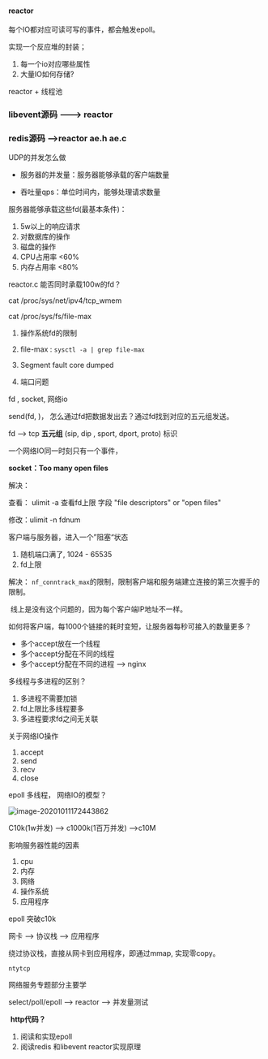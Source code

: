 #### reactor

每个IO都对应可读可写的事件，都会触发epoll。

实现一个反应堆的封装；



1. 每一个io对应哪些属性
2. 大量IO如何存储?

reactor + 线程池



### libevent源码  ---> reactor

### redis源码 -->reactor   ae.h ae.c



UDP的并发怎么做



- 服务器的并发量：服务器能够承载的客户端数量

- 吞吐量qps：单位时间内，能够处理请求数量



服务器能够承载这些fd(最基本条件)：

1. 5w以上的响应请求
2. 对数据库的操作
3. 磁盘的操作
4. CPU占用率  <60%
5. 内存占用率  <80%

reactor.c 能否同时承载100w的fd？



cat /proc/sys/net/ipv4/tcp_wmem

cat /proc/sys/fs/file-max

1. 操作系统fd的限制
2. file-max  : `sysctl -a | grep file-max`

3. Segment fault core dumped
4. 端口问题 



fd , socket, 网络io



send(fd, )， 怎么通过fd把数据发出去？通过fd找到对应的五元组发送。

fd --> tcp **五元组** (sip, dip , sport, dport, proto) 标识









一个网络IO同一时刻只有一个事件，



**socket：Too many open files**

解决：

查看： ulimit -a 查看fd上限  字段  "file descriptors" or "open files"

修改：ulimit -n fdnum





客户端与服务器，进入一个”阻塞“状态

1. 随机端口满了, 1024 - 65535
2. fd上限

解决： `nf_conntrack_max`的限制，限制客户端和服务端建立连接的第三次握手的限制。

​			线上是没有这个问题的，因为每个客户端IP地址不一样。





如何将客户端，每1000个链接的耗时变短，让服务器每秒可接入的数量更多？





- 多个accept放在一个线程
- 多个accept分配在不同的线程
- 多个accept分配在不同的进程 --> nginx



多线程与多进程的区别？

1. 多进程不需要加锁
2. fd上限比多线程要多
3. 多进程要求fd之间无关联





关于网络IO操作

1. accept
2. send
3. recv
4. close

epoll 多线程， 网络IO的模型？

![image-20201011172443862](C:\Users\kangzhongrun\AppData\Roaming\Typora\typora-user-images\image-20201011172443862.png)



C10k(1w并发) --> c1000k(1百万并发) -->c10M

影响服务器性能的因素

1. cpu
2. 内存
3. 网络
4. 操作系统
5. 应用程序

epoll 突破c10k  





网卡 --> 协议栈 --> 应用程序



绕过协议栈，直接从网卡到应用程序，即通过mmap, 实现零copy。



`ntytcp`



网络服务专题部分主要学

select/poll/epoll --> reactor --> 并发量测试

​	**http代码？**

1. 阅读和实现epoll
2. 阅读redis 和libevent reactor实现原理





